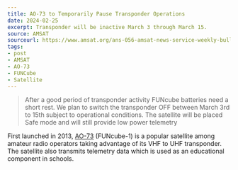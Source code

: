 ```yaml
---
title: AO-73 to Temporarily Pause Transponder Operations
date: 2024-02-25
excerpt: Transponder will be inactive March 3 through March 15.
source: AMSAT
sourceurl: https://www.amsat.org/ans-056-amsat-news-service-weekly-bulletins/
tags:
- post
- AMSAT
- AO-73
- FUNCube
- Satellite
---
```

> After a good period of transponder activity FUNcube batteries need a short rest. We plan to switch the transponder OFF between March 3rd to 15th subject to operational conditions. The satellite will be placed Safe mode and will still provide low power telemetry

First launched in 2013, [AO-73](https://en.wikipedia.org/wiki/FUNcube-1) (FUNcube-1) is a popular satellite among amateur radio operators taking advantage of its VHF to UHF transponder. The satellite also transmits telemetry data which is used as an educational component in schools. 
